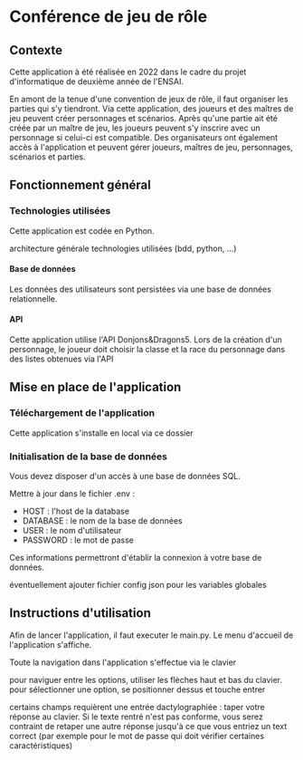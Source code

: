 # Conférence de jeu de rôle

## Contexte

Cette application à été réalisée en 2022 dans le cadre du projet d'informatique de deuxième année de l'ENSAI.

En amont de la tenue d'une convention de jeux de rôle, il faut organiser les parties qui s'y tiendront. Via cette application, des joueurs et des maîtres de jeu peuvent créer personnages et scénarios. Après qu'une partie ait été créée par un maître de jeu, les joueurs peuvent s'y inscrire avec un personnage si celui-ci est compatible.  Des organisateurs ont également accès à l'application et peuvent gérer joueurs, maîtres de jeu, personnages, scénarios et parties.


## Fonctionnement général


### Technologies utilisées

Cette application est codée en Python.

architecture générale
technologies utilisées (bdd, python, ...)

#### Base de données

Les données des utilisateurs sont persistées via une base de données relationnelle.

#### API

Cette application utilise l'API Donjons&Dragons5. Lors de la création d'un personnage, le joueur doit choisir la classe et la race du personnage dans des listes obtenues via l'API

## Mise en place de l'application


### Téléchargement de l'application

Cette application s'installe en local via ce dossier

### Initialisation de la base de données

Vous devez disposer d'un accès à une base de données SQL.

Mettre à jour dans le fichier .env :

- HOST : l'host de la database
- DATABASE : le nom de la base de données
- USER : le nom d'utilisateur
- PASSWORD : le mot de passe

Ces informations permettront d'établir la connexion à votre base de données.



éventuellement ajouter fichier config json pour les variables globales

## Instructions d'utilisation

Afin de lancer l'application, il faut executer le main.py. Le menu d'accueil de l'application s'affiche.

Toute la navigation dans l'application s'effectue via le clavier

pour naviguer entre les options, utiliser les flèches haut et bas du clavier.
pour sélectionner une option, se positionner dessus et touche entrer

certains champs requièrent une entrée dactylographiée : taper votre réponse au clavier. Si le texte rentré n'est pas conforme,
vous serez contraint de retaper une autre réponse jusqu'à ce que vous entriez un text correct (par exemple pour le mot de passe qui doit vérifier certaines caractéristiques)

